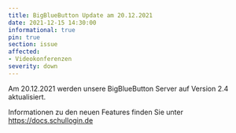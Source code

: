 ```yaml
---
title: BigBlueButton Update am 20.12.2021
date: 2021-12-15 14:30:00
informational: true
pin: true
section: issue
affected:
- Videokonferenzen
severity: down
---
```


Am 20.12.2021 werden unsere BigBlueButton Server auf Version 2.4 aktualisiert.

Informationen zu den neuen Features finden Sie unter https://docs.schullogin.de
